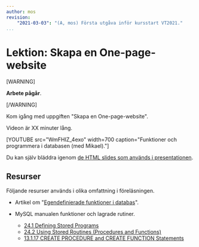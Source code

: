 ```yaml
---
author: mos
revision:
    "2021-03-03": "(A, mos) Första utgåva inför kursstart VT2021."
...
```

Lektion: Skapa en One-page-website
====================

[WARNING]

**Arbete pågår**.

[/WARNING]

Kom igång med uppgiften "Skapa en One-page-website".

Videon är XX minuter lång.

[YOUTUBE src="WmFHIZ_4exo" width=700 caption="Funktioner och programmera i databasen (med Mikael)."]

Du kan själv bläddra igenom [de HTML slides som används i presentationen](kursmaterial/databas/forelasning/v1/f06-funktioner/slide.html).



Resurser
------------------------

Följande resurser används i olika omfattning i föreläsningen.

* Artikel om "[Egendefinierade funktioner i databas](kunskap/egen-definierade-funktioner-i-databas)".

* MySQL manualen funktioner och lagrade rutiner.
    * [24.1 Defining Stored Programs](https://dev.mysql.com/doc/refman/8.0/en/stored-programs-defining.html)
    * [24.2 Using Stored Routines (Procedures and Functions)](https://dev.mysql.com/doc/refman/8.0/en/stored-routines.html)
    * [13.1.17 CREATE PROCEDURE and CREATE FUNCTION Statements](https://dev.mysql.com/doc/refman/8.0/en/create-procedure.html)
